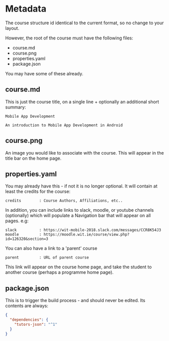 # Metadata

The course structure id identical to the current format, so no change to your layout.

However, the root of the course must have the following files:

- course.md
- course.png
- properties.yaml
- package.json

You may have some of these already.

## course.md

This is just the course title, on a single line + optionally an additional short summary:

~~~text
Mobile App Development

An introduction to Mobile App Development in Android
~~~

## course.png

An image you would like to associate with the course. This will appear in the title bar on the home page.

## properties.yaml

You may already have this - if not it is no longer optional. It will contain at least the credits for the course:

~~~text
credits        : Course Authors, Affiliations, etc..
~~~

In addition, you can include links to slack, moodle, or youtube channels (optionally) which will populate a Navigation bar that will appear on all pages. e.g:

~~~text
slack          : https://wit-mobile-2018.slack.com/messages/CCR8K54J3
moodle         : https://moodle.wit.ie/course/view.php?id=126320&section=3
~~~

You can also have a link to a 'parent' course

~~~text
parent         : URL of parent course
~~~

This link will appear on the course home page, and take the student to another course (perhaps a programme home page).

## package.json

This is to trigger the build process - and should never be edited. Its contents are always:

~~~json
{
  "dependencies": {
    "tutors-json": "^1"
  }
}
~~~